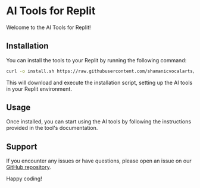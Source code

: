 # AI Tools for Replit

Welcome to the AI Tools for Replit!

## Installation

You can install the tools to your Replit by running the following command:

```bash
curl -o install.sh https://raw.githubusercontent.com/shamanicvocalarts/replit_ai_tools/main/install.sh && chmod +x install.sh && ./install.sh
```

This will download and execute the installation script, setting up the AI tools in your Replit environment.

## Usage

Once installed, you can start using the AI tools by following the instructions provided in the tool's documentation.

## Support

If you encounter any issues or have questions, please open an issue on our [GitHub repository](https://github.com/shamanicvocalarts/replit_ai_tools).

Happy coding!
